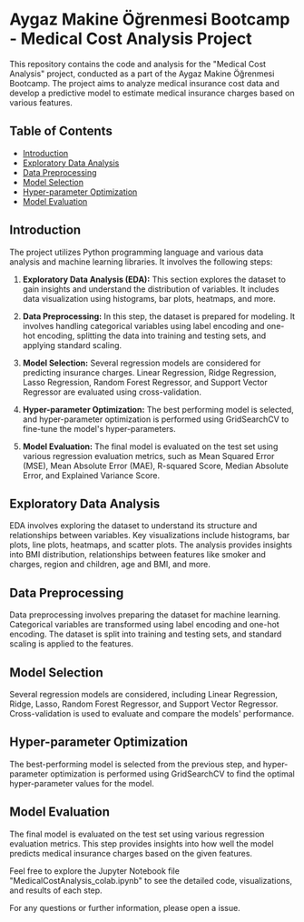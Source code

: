 # Aygaz Makine Öğrenmesi Bootcamp - Medical Cost Analysis Project

This repository contains the code and analysis for the "Medical Cost Analysis" project, conducted as a part of the Aygaz Makine Öğrenmesi Bootcamp. The project aims to analyze medical insurance cost data and develop a predictive model to estimate medical insurance charges based on various features.

## Table of Contents
- [Introduction](#introduction)
- [Exploratory Data Analysis](#exploratory-data-analysis)
- [Data Preprocessing](#data-preprocessing)
- [Model Selection](#model-selection)
- [Hyper-parameter Optimization](#hyper-parameter-optimization)
- [Model Evaluation](#model-evaluation)

## Introduction
The project utilizes Python programming language and various data analysis and machine learning libraries. It involves the following steps:

1. **Exploratory Data Analysis (EDA):** This section explores the dataset to gain insights and understand the distribution of variables. It includes data visualization using histograms, bar plots, heatmaps, and more.

2. **Data Preprocessing:** In this step, the dataset is prepared for modeling. It involves handling categorical variables using label encoding and one-hot encoding, splitting the data into training and testing sets, and applying standard scaling.

3. **Model Selection:** Several regression models are considered for predicting insurance charges. Linear Regression, Ridge Regression, Lasso Regression, Random Forest Regressor, and Support Vector Regressor are evaluated using cross-validation.

4. **Hyper-parameter Optimization:** The best performing model is selected, and hyper-parameter optimization is performed using GridSearchCV to fine-tune the model's hyper-parameters.

5. **Model Evaluation:** The final model is evaluated on the test set using various regression evaluation metrics, such as Mean Squared Error (MSE), Mean Absolute Error (MAE), R-squared Score, Median Absolute Error, and Explained Variance Score.

## Exploratory Data Analysis
EDA involves exploring the dataset to understand its structure and relationships between variables. Key visualizations include histograms, bar plots, line plots, heatmaps, and scatter plots. The analysis provides insights into BMI distribution, relationships between features like smoker and charges, region and children, age and BMI, and more.

## Data Preprocessing
Data preprocessing involves preparing the dataset for machine learning. Categorical variables are transformed using label encoding and one-hot encoding. The dataset is split into training and testing sets, and standard scaling is applied to the features.

## Model Selection
Several regression models are considered, including Linear Regression, Ridge, Lasso, Random Forest Regressor, and Support Vector Regressor. Cross-validation is used to evaluate and compare the models' performance.

## Hyper-parameter Optimization
The best-performing model is selected from the previous step, and hyper-parameter optimization is performed using GridSearchCV to find the optimal hyper-parameter values for the model.

## Model Evaluation
The final model is evaluated on the test set using various regression evaluation metrics. This step provides insights into how well the model predicts medical insurance charges based on the given features.

Feel free to explore the Jupyter Notebook file "MedicalCostAnalysis_colab.ipynb" to see the detailed code, visualizations, and results of each step.

For any questions or further information, please open a issue.
